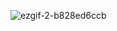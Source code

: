 ![ezgif-2-b828ed6ccb](https://user-images.githubusercontent.com/52450937/168964203-9ce267b1-d265-4201-8aa5-9ff7768a3969.gif)